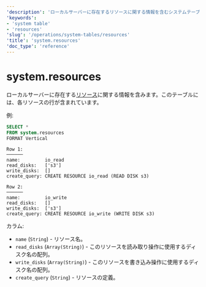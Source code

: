 ```yaml
---
'description': 'ローカルサーバーに存在するリソースに関する情報を含むシステムテーブルであり、各リソースに対して1行があります。'
'keywords':
- 'system table'
- 'resources'
'slug': '/operations/system-tables/resources'
'title': 'system.resources'
'doc_type': 'reference'
---
```



# system.resources

ローカルサーバーに存在する[リソース](/operations/workload-scheduling.md#workload_entity_storage)に関する情報を含みます。このテーブルには、各リソースの行が含まれています。

例:

```sql
SELECT *
FROM system.resources
FORMAT Vertical
```

```text
Row 1:
──────
name:         io_read
read_disks:   ['s3']
write_disks:  []
create_query: CREATE RESOURCE io_read (READ DISK s3)

Row 2:
──────
name:         io_write
read_disks:   []
write_disks:  ['s3']
create_query: CREATE RESOURCE io_write (WRITE DISK s3)
```

カラム:

- `name` (`String`) - リソース名。
- `read_disks` (`Array(String)`) - このリソースを読み取り操作に使用するディスク名の配列。
- `write_disks` (`Array(String)`) - このリソースを書き込み操作に使用するディスク名の配列。
- `create_query` (`String`) - リソースの定義。
